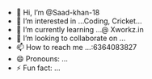 - 👋 Hi, I’m @Saad-khan-18
- 👀 I’m interested in ...Coding, Cricket...
- 🌱 I’m currently learning ...@ Xworkz.in
- 💞️ I’m looking to collaborate on ...
- 📫 How to reach me ...:6364083827
- 😄 Pronouns: ...
- ⚡ Fun fact: ...

<!---
Saad-khan-18/Saad-khan-18 is a ✨ special ✨ repository because its `README.md` (this file) appears on your GitHub profile.
You can click the Preview link to take a look at your changes.
--->
